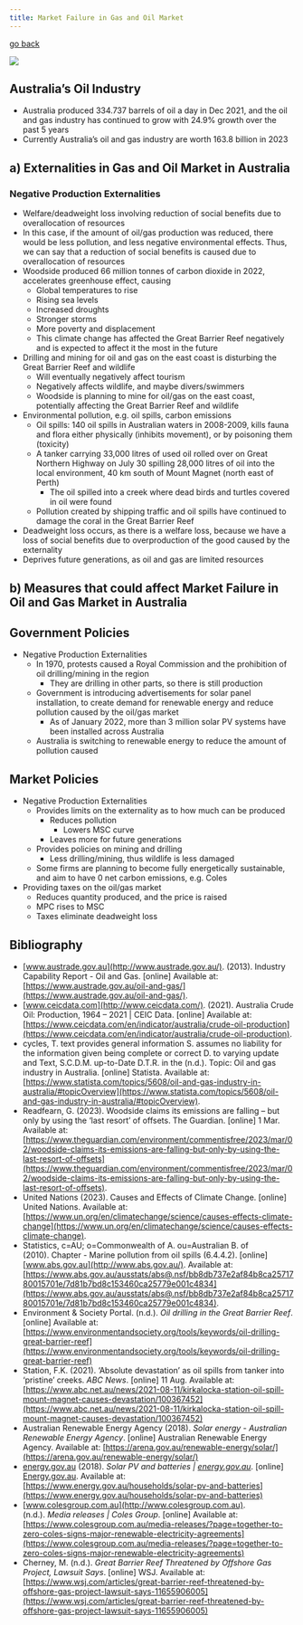 ```yaml
---
title: Market Failure in Gas and Oil Market
---
```


[go back](11Subjects/11Economics.md)

![](images/Yr%2011%20%20Econs%20Assessment%203%202023_Investigation.docx_1.png)
## Australia’s Oil Industry

-   Australia produced 334.737 barrels of oil a day in Dec 2021, and the oil and gas industry has continued to grow with 24.9% growth over the past 5 years
-   Currently Australia’s oil and gas industry are worth 163.8 billion in 2023

## a) Externalities in Gas and Oil Market in Australia

### Negative Production Externalities

-   Welfare/deadweight loss involving reduction of social benefits due to overallocation of resources
-   In this case, if the amount of oil/gas production was reduced, there would be less pollution, and less negative environmental effects. Thus, we can say that a reduction of social benefits is caused due to overallocation of resources
-   Woodside produced 66 million tonnes of carbon dioxide in 2022, accelerates greenhouse effect, causing
    -   Global temperatures to rise
    -   Rising sea levels
    -   Increased droughts
    -   Stronger storms
    -   More poverty and displacement
    -   This climate change has affected the Great Barrier Reef negatively and is expected to affect it the most in the future
-   Drilling and mining for oil and gas on the east coast is disturbing the Great Barrier Reef and wildlife
    -   Will eventually negatively affect tourism
    -   Negatively affects wildlife, and maybe divers/swimmers
    -   Woodside is planning to mine for oil/gas on the east coast, potentially affecting the Great Barrier Reef and wildlife
-   Environmental pollution, e.g. oil spills, carbon emissions
    -   Oil spills: 140 oil spills in Australian waters in 2008-2009, kills fauna and flora either physically (inhibits movement), or by poisoning them (toxicity)
    -   A tanker carrying 33,000 litres of used oil rolled over on Great Northern Highway on July 30 spilling 28,000 litres of oil into the local environment, 40 km south of Mount Magnet (north east of Perth)
        -   The oil spilled into a creek where dead birds and turtles covered in oil were found
    -   Pollution created by shipping traffic and oil spills have continued to damage the coral in the Great Barrier Reef
-   Deadweight loss occurs, as there is a welfare loss, because we have a loss of social benefits due to overproduction of the good caused by the externality
-   Deprives future generations, as oil and gas are limited resources

## b) Measures that could affect Market Failure in Oil and Gas Market in Australia

## **************************************Government Policies**************************************

-   Negative Production Externalities
    -   In 1970, protests caused a Royal Commission and the prohibition of oil drilling/mining in the region
        -   They are drilling in other parts, so there is still production
    -   Government is introducing advertisements for solar panel installation, to create demand for renewable energy and reduce pollution caused by the oil/gas market
        -   As of January 2022, more than 3 million solar PV systems have been installed across Australia
    -   Australia is switching to renewable energy to reduce the amount of pollution caused

## **************************************Market Policies**************************************

-   Negative Production Externalities
    -   Provides limits on the externality as to how much can be produced
        -   Reduces pollution
            -   Lowers MSC curve
        -   Leaves more for future generations
    -   Provides policies on mining and drilling
        -   Less drilling/mining, thus wildlife is less damaged
    -   Some firms are planning to become fully energetically sustainable, and aim to have 0 net carbon emissions, e.g. Coles
-   Providing taxes on the oil/gas market
    -   Reduces quantity produced, and the price is raised
    -   MPC rises to MSC
    -   Taxes eliminate deadweight loss

## Bibliography

-   [www.austrade.gov.au](http://www.austrade.gov.au/). (2013). Industry Capability Report - Oil and Gas. [online] Available at: [](https://www.austrade.gov.au/oil-and-gas/)[https://www.austrade.gov.au/oil-and-gas/](https://www.austrade.gov.au/oil-and-gas/).
-   [www.ceicdata.com](http://www.ceicdata.com/). (2021). Australia Crude Oil: Production, 1964 – 2021 | CEIC Data. [online] Available at: [](https://www.ceicdata.com/en/indicator/australia/crude-oil-production)[https://www.ceicdata.com/en/indicator/australia/crude-oil-production](https://www.ceicdata.com/en/indicator/australia/crude-oil-production).
-   cycles, T. text provides general information S. assumes no liability for the information given being complete or correct D. to varying update and Text, S.C.D.M. up-to-Date D.T.R. in the (n.d.). Topic: Oil and gas industry in Australia. [online] Statista. Available at: [](https://www.statista.com/topics/5608/oil-and-gas-industry-in-australia/#topicOverview)[https://www.statista.com/topics/5608/oil-and-gas-industry-in-australia/#topicOverview](https://www.statista.com/topics/5608/oil-and-gas-industry-in-australia/#topicOverview).
-   Readfearn, G. (2023). Woodside claims its emissions are falling – but only by using the ‘last resort’ of offsets. The Guardian. [online] 1 Mar. Available at: [](https://www.theguardian.com/environment/commentisfree/2023/mar/02/woodside-claims-its-emissions-are-falling-but-only-by-using-the-last-resort-of-offsets)[https://www.theguardian.com/environment/commentisfree/2023/mar/02/woodside-claims-its-emissions-are-falling-but-only-by-using-the-last-resort-of-offsets](https://www.theguardian.com/environment/commentisfree/2023/mar/02/woodside-claims-its-emissions-are-falling-but-only-by-using-the-last-resort-of-offsets).
-   United Nations (2023). Causes and Effects of Climate Change. [online] United Nations. Available at: [](https://www.un.org/en/climatechange/science/causes-effects-climate-change)[https://www.un.org/en/climatechange/science/causes-effects-climate-change](https://www.un.org/en/climatechange/science/causes-effects-climate-change).
-   Statistics, c=AU; o=Commonwealth of A. ou=Australian B. of (2010). Chapter - Marine pollution from oil spills (6.4.4.2). [online] [www.abs.gov.au](http://www.abs.gov.au/). Available at: [](https://www.abs.gov.au/ausstats/abs@.nsf/bb8db737e2af84b8ca2571780015701e/7d81b7bd8c153460ca25779e001c4834)[https://www.abs.gov.au/ausstats/abs@.nsf/bb8db737e2af84b8ca2571780015701e/7d81b7bd8c153460ca25779e001c4834](https://www.abs.gov.au/ausstats/abs@.nsf/bb8db737e2af84b8ca2571780015701e/7d81b7bd8c153460ca25779e001c4834).
-   Environment & Society Portal. (n.d.). _Oil drilling in the Great Barrier Reef_. [online] Available at: [](https://www.environmentandsociety.org/tools/keywords/oil-drilling-great-barrier-reef)[https://www.environmentandsociety.org/tools/keywords/oil-drilling-great-barrier-reef](https://www.environmentandsociety.org/tools/keywords/oil-drilling-great-barrier-reef)
-   Station, F.K. (2021). ‘Absolute devastation’ as oil spills from tanker into ‘pristine’ creeks. _ABC News_. [online] 11 Aug. Available at: [](https://www.abc.net.au/news/2021-08-11/kirkalocka-station-oil-spill-mount-magnet-causes-devastation/100367452)[https://www.abc.net.au/news/2021-08-11/kirkalocka-station-oil-spill-mount-magnet-causes-devastation/100367452](https://www.abc.net.au/news/2021-08-11/kirkalocka-station-oil-spill-mount-magnet-causes-devastation/100367452)
-   Australian Renewable Energy Agency (2018). _Solar energy - Australian Renewable Energy Agency_. [online] Australian Renewable Energy Agency. Available at: [](https://arena.gov.au/renewable-energy/solar/)[https://arena.gov.au/renewable-energy/solar/](https://arena.gov.au/renewable-energy/solar/)
-   [energy.gov.au](http://energy.gov.au) (2018). _Solar PV and batteries | [energy.gov.au](http://energy.gov.au)_. [online] [Energy.gov.au](http://Energy.gov.au). Available at: [](https://www.energy.gov.au/households/solar-pv-and-batteries)[https://www.energy.gov.au/households/solar-pv-and-batteries](https://www.energy.gov.au/households/solar-pv-and-batteries)
-   [www.colesgroup.com.au](http://www.colesgroup.com.au). (n.d.). _Media releases | Coles Group_. [online] Available at: [](https://www.colesgroup.com.au/media-releases/?page=together-to-zero-coles-signs-major-renewable-electricity-agreements)[https://www.colesgroup.com.au/media-releases/?page=together-to-zero-coles-signs-major-renewable-electricity-agreements](https://www.colesgroup.com.au/media-releases/?page=together-to-zero-coles-signs-major-renewable-electricity-agreements)
-   Cherney, M. (n.d.). _Great Barrier Reef Threatened by Offshore Gas Project, Lawsuit Says_. [online] WSJ. Available at: [](https://www.wsj.com/articles/great-barrier-reef-threatened-by-offshore-gas-project-lawsuit-says-11655906005)[https://www.wsj.com/articles/great-barrier-reef-threatened-by-offshore-gas-project-lawsuit-says-11655906005](https://www.wsj.com/articles/great-barrier-reef-threatened-by-offshore-gas-project-lawsuit-says-11655906005)

‌

‌

‌

‌